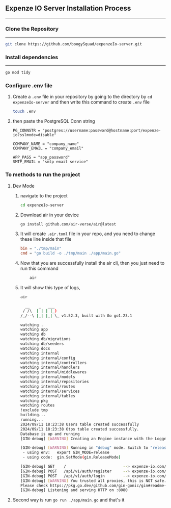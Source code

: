 ## Expenze IO Server Installation Process

---

### Clone the Repository

---

```zsh
git clone https://github.com/boogySquad/expenzeIo-server.git
```

### Install dependencies

---

```zsh
go mod tidy
```


### Configure .env file
1. Create a `.env` file in your repository by going to the directory by `cd expenzeIo-server` and then write this command to create `.env` file
	```bash
	touch .env
	```
2. then paste the PostgreSQL Conn string
	```env
	PG_CONNSTR = "postgres://username:password@hostname:port/expenze-io?sslmode=disable"

	COMPANY_NAME = "company_name"
	COMPANY_EMAIL = "company_email"
	
	APP_PASS = "app_password"
	SMTP_EMAIL = "smtp email service"	
	```


### To methods to run the project

1. Dev Mode
	1. navigate to the project
		```bash
		cd expenzeIo-server
		```
	1. Download air in your  device
		```bash
		go install github.com/air-verse/air@latest
		```
	3. It will create `.air.toml` file in your repo, and you need to change these line inside that file
		```toml
		bin = "./tmp/main"
		cmd = "go build -o ./tmp/main ./app/main.go"
		```
	4. Now that you are successfully install the air cli, then you just need to run this command
		```bash
			air
		```
	5. It will show this type of logs,
		```bash
		air

		  __    _   ___
		 / /\  | | | |_)
		/_/--\ |_| |_| \_ v1.52.3, built with Go go1.23.1
		
		watching .
		watching app
		watching db
		watching db/migrations
		watching db/seeders
		watching docs
		watching internal
		watching internal/config
		watching internal/controllers
		watching internal/handlers
		watching internal/middlewares
		watching internal/models
		watching internal/repositories
		watching internal/routes
		watching internal/services
		watching internal/tables
		watching pkg
		watching routes
		!exclude tmp
		building...
		running...
		2024/09/11 18:23:38 Users table created successfully
		2024/09/11 18:23:38 Otps table created successfully.
		Database is up and running
		[GIN-debug] [WARNING] Creating an Engine instance with the Logger and Recovery middleware already attached.
		
		[GIN-debug] [WARNING] Running in "debug" mode. Switch to "release" mode in production.
		 - using env:   export GIN_MODE=release
		 - using code:  gin.SetMode(gin.ReleaseMode)
		
		[GIN-debug] GET    /                         --> expenze-io.com/routes.RegisterRoutes.func1 (3 handlers)
		[GIN-debug] POST   /api/v1/auth/register     --> expenze-io.com/internal/controllers.RegisterHandler (3 handlers)
		[GIN-debug] POST   /api/v1/auth/login        --> expenze-io.com/internal/controllers.LoginHandler (3 handlers)
		[GIN-debug] [WARNING] You trusted all proxies, this is NOT safe. We recommend you to set a value.
		Please check https://pkg.go.dev/github.com/gin-gonic/gin#readme-don-t-trust-all-proxies for details.
		[GIN-debug] Listening and serving HTTP on :8080

		```

2. Second way is run `go run ./app/main.go` and that's it
